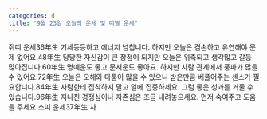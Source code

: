 ```yaml
---
categories: d
title: "9월 23일 오늘의 운세 및 띠별 운세"
---
```

쥐띠 운세36年生 기세등등하고 에너지 넘칩니다. 하지만 오늘은 겸손하고 유연해야 문제 없어요.48年生 당당한 자신감이 큰 장점이 되지만 오늘은 위축되고 생각많고 갈등 많아집니다.60年生 명예운도 좋고 문서운도 좋아요. 하지만 사람 관계에서 풍파가 많을 수 있어요.72年生 오늘은 오해와 다툼이 많을 수 있으니 받은만큼 베풀어주는 센스가 필요합니다.84年生 사람한테 집착하지 말고 일에 집중하세요. 그럼 좋은 성과를 거둘 수 있습니다.96年生 지나친 경쟁심이나 자존심은 조금 내려놓으세요. 먼저 숙여주고 도움을 주세요.소띠 운세37年生 사